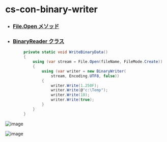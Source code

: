 # cs-con-binary-writer

- ### [File.Open メソッド](https://docs.microsoft.com/ja-jp/dotnet/api/system.io.file.open?view=net-6.0)
- ### [BinaryReader クラス](https://docs.microsoft.com/ja-jp/dotnet/api/system.io.binaryreader?view=net-6.0)

```cs
        private static void WriteBinaryData()
        {
            using (var stream = File.Open(fileName, FileMode.Create))
            {
                using (var writer = new BinaryWriter(
                    stream, Encoding.UTF8, false))
                {
                    writer.Write(1.250F);
                    writer.Write(@"c:\Temp");
                    writer.Write(10);
                    writer.Write(true);
                }
            }
        }

```

![image](https://user-images.githubusercontent.com/1501327/187205545-71a9cb3d-85ee-4670-9697-dbdfbf239e17.png)

![image](https://user-images.githubusercontent.com/1501327/187205475-19d3f5b9-021b-4e65-98f3-e4fb6e2a7464.png)
